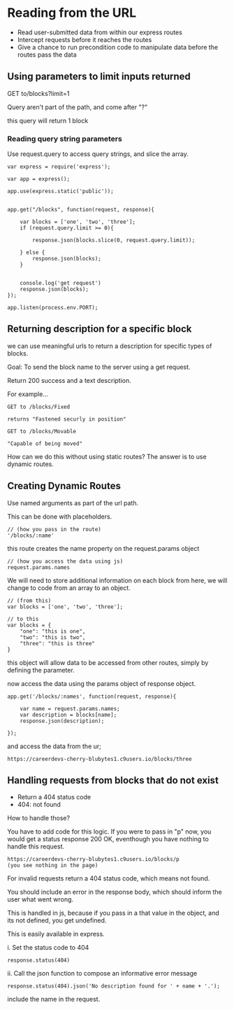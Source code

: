 # Reading from the URL

- Read user-submitted data from within our express routes
- Intercept requests before it reaches the routes
- Give a chance to run precondition code to manipulate data
  before the routes pass the data

## Using parameters to limit inputs returned

GET to/blocks?limit=1

Query aren't part of the path, and come after "?"

this query will return 1 block

### Reading query string parameters

Use request.query to access query strings, and slice the
array.

```
var express = require('express');

var app = express();

app.use(express.static('public'));


app.get("/blocks", function(request, response){

    var blocks = ['one', 'two', 'three'];
    if (request.query.limit >= 0){

        response.json(blocks.slice(0, request.query.limit));
        
    } else {
        response.json(blocks);
    }
    

    console.log('get request')
    response.json(blocks);
});

app.listen(process.env.PORT);
```

## Returning description for a specific block

we can use meaningful urls to return a description for specific
types of blocks.

Goal: To send the block name to the server using a get request.

Return 200 success and a text description.

For example...
```
GET to /blocks/Fixed

returns "Fastened securly in position"

GET to /blocks/Movable

"Capable of being moved"

```

How can we do this without using static routes?
The answer is to use dynamic routes.

## Creating Dynamic Routes
Use named arguments as part of the url path.

This can be done with placeholders.

```
// (how you pass in the route)
'/blocks/:name'
```

this route creates the name property on the
request.params object

```
// (how you access the data using js)
request.params.names
```

We will need to store additional information on each block
from here, we will change to code from an array
to an object.

```
// (from this)
var blocks = ['one', 'two', 'three'];

// to this
var blocks = {
    "one": "this is one",
    "two": "this is two",
    "three": "this is three"
}

```

this object will allow data to be accessed from other routes,
simply by defining the parameter.

now access the data using the params object of response object.

```
app.get('/blocks/:names', function(request, response){
    
    var name = request.params.names;
    var description = blocks[name];
    response.json(description);
    
});
```

and access the data from the ur;

```
https://careerdevs-cherry-blubytes1.c9users.io/blocks/three
```

## Handling requests from blocks that do not exist

- Return a 404 status code
- 404: not found

How to handle those?

You have to add code for this logic. If you were to
pass in "p" now, you would get a status response 200 OK,
eventhough you have nothing to handle this request.

```
https://careerdevs-cherry-blubytes1.c9users.io/blocks/p
(you see nothing in the page)
```

For invalid requests return a 404 status code, which means not found.

You should include an error in the response body, which
should inform the user what went wrong.

This is handled in js, because if you pass in a that value in 
the object, and its not defined, you get undefined.

This is easily available in express.

i. Set the status code to 404

```
response.status(404)
```

ii. Call the json function to compose an informative error message

```
response.status(404).json('No description found for ' + name + '.');
```

include the name in the request.



















